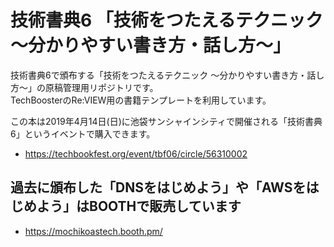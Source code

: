 # 技術書典6 「技術をつたえるテクニック ～分かりやすい書き方・話し方～」

技術書典6で頒布する「技術をつたえるテクニック ～分かりやすい書き方・話し方～」の原稿管理用リポジトリです。  
TechBoosterのRe:VIEW用の書籍テンプレートを利用しています。

この本は2019年4月14日(日)に池袋サンシャインシティで開催される「技術書典6」というイベントで購入できます。
* https://techbookfest.org/event/tbf06/circle/56310002

## 過去に頒布した「DNSをはじめよう」や「AWSをはじめよう」はBOOTHで販売しています
* https://mochikoastech.booth.pm/
